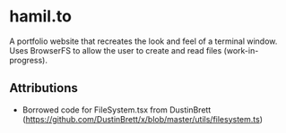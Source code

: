 # hamil.to

A portfolio website that recreates the look and feel of a terminal window. Uses BrowserFS to
allow the user to create and read files (work-in-progress).

## Attributions

- Borrowed code for FileSystem.tsx from DustinBrett (https://github.com/DustinBrett/x/blob/master/utils/filesystem.ts)
